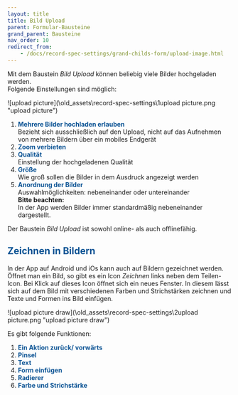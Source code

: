 ```yaml
---
layout: title
title: Bild Upload
parent: Formular-Bausteine
grand_parent: Bausteine
nav_order: 10
redirect_from:
    - /docs/record-spec-settings/grand-childs-form/upload-image.html
---
```


Mit dem Baustein _Bild Upload_ können beliebig viele Bilder hochgeladen werden.  
Folgende Einstellungen sind möglich:

![upload picture](\old_assets\record-spec-settings\1upload picture.png "upload picture")

1. <span style="color:#0b5394">**Mehrere Bilder hochladen erlauben**</span>  
   Bezieht sich ausschließlich auf den Upload, nicht auf das Aufnehmen von mehrere Bildern über ein mobiles
   Endgerät
2. <span style="color:#0b5394">**Zoom verbieten**</span>
3. <span style="color:#0b5394">**Qualität**</span>  
   Einstellung der hochgeladenen Qualität
4. <span style="color:#0b5394">**Größe**</span>  
   Wie groß sollen die Bilder in dem Ausdruck angezeigt werden
5. <span style="color:#0b5394">**Anordnung der Bilder**</span>  
   Auswahlmöglichkeiten: nebeneinander oder untereinander  
   **Bitte beachten:**  
   In der App werden Bilder immer standardmäßig nebeneinander dargestellt.

Der Baustein _Bild Upload_ ist sowohl online- als auch offlinefähig.

## <span style="color:#0b5394">Zeichnen in Bildern</span>

In der App auf Android und iOs kann auch auf Bildern gezeichnet werden.
Öffnet man ein Bild, so gibt es ein Icon _Zeichnen_ links neben dem Teilen-Icon.
Bei Klick auf dieses Icon öffnet sich ein neues Fenster. In diesem lässt sich auf dem Bild
mit verschiedenen Farben und Strichstärken zeichnen und Texte und Formen ins Bild einfügen.

![upload picture draw](\old_assets\record-spec-settings\2upload picture.png "upload picture draw")

Es gibt folgende Funktionen:

1. <span style="color:#0b5394">**Ein Aktion zurück/ vorwärts**</span>
2. <span style="color:#0b5394">**Pinsel**</span>
3. <span style="color:#0b5394">**Text**</span>
4. <span style="color:#0b5394">**Form einfügen**</span>
5. <span style="color:#0b5394">**Radierer**</span>
6. <span style="color:#0b5394">**Farbe und Strichstärke**</span>
